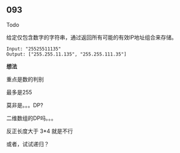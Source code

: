## 093

Todo

给定仅包含数字的字符串，通过返回所有可能的有效IP地址组合来存储。

```
Input: "25525511135"
Output: ["255.255.11.135", "255.255.111.35"]
```

**想法**

重点是数的判别

最多是255

莫非是。。。DP?

二维数组的DP吗。。。

反正长度大于 3*4 就是不行

或者，试试递归？

